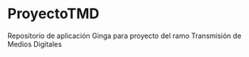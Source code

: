 ProyectoTMD
===========

Repositorio de aplicación Ginga para proyecto del ramo Transmisión de Medios Digitales
